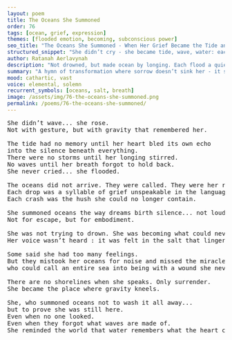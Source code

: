 ```yaml
---
layout: poem
title: The Oceans She Summoned
order: 76
tags: [ocean, grief, expression]
themes: [flooded emotion, becoming, subconscious power]
seo_title: "The Oceans She Summoned - When Her Grief Became the Tide and Her Silence Became the Sea"
structured_snippet: "She didn’t cry - she became tide, wave, water: each drop a syllable in a language of grief."
author: Ratanah Aerlavynah
description: "Not drowned, but made ocean by longing. Each flood a quiet act of self-becoming."
summary: "A hymn of transformation where sorrow doesn’t sink her - it shapes the sea around her name."
mood: cathartic, vast
voice: elemental, solemn
recurrent_symbols: [oceans, salt, breath]
image: /assets/img/76-the-oceans-she-summoned.png
permalink: /poems/76-the-oceans-she-summoned/
---
```


<pre>
She didn’t wave... she rose.
Not with gesture, but with gravity that remembered her.

The tide had no memory until her heart bled its own echo 
into the silence beneath everything.
There were no storms until her longing stirred. 
No waves until her breath forgot to hold back.
She never cried... she flooded.

The oceans did not arrive. They were called. They were her reply.
Each drop was a syllable of grief unspeakable in the language of flesh. 
Each crash was the hush she could no longer contain.

She summoned oceans the way dreams birth silence... not loud, but entire.
Not for escape, but for embodiment.

She was not trying to drown. She was becoming what could never be held.
Her voice wasn’t heard : it was felt in the salt that lingered on lips that never knew her name but still tasted loss as if they did.

Some said she had too many feelings. 
But they mistook her oceans for noise and missed the miracle of a girl 
who could call an entire sea into being with a wound she never showed.

There are no shorelines when she speaks. Only surrender.
She became the place where gravity kneels.

She, who summoned oceans not to wash it all away... 
but to prove she was still here.
Even when no one looked. 
Even when they forgot what waves are made of.
She reminded the world that water remembers what the heart cannot say...
</pre>

